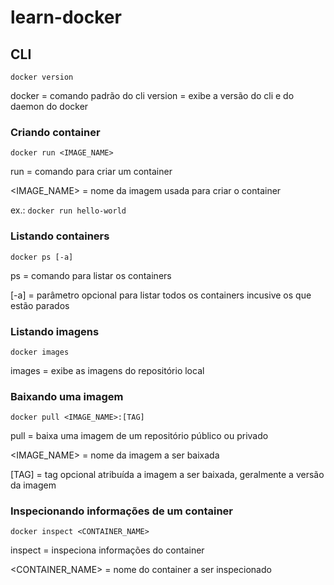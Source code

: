 # learn-docker

## CLI
`docker version`

docker = comando padrão do cli
version = exibe a versão do cli e do daemon do docker

### Criando container
`docker run <IMAGE_NAME>`

run = comando para criar um container

<IMAGE_NAME> = nome da imagem usada para criar o container

ex.: `docker run hello-world`

### Listando containers
`docker ps [-a]`

ps = comando para listar os containers

[-a] = parâmetro opcional para listar todos os containers incusive os que estão parados

### Listando imagens
`docker images`

images = exibe as imagens do repositório local

### Baixando uma imagem
`docker pull <IMAGE_NAME>:[TAG]`

pull = baixa uma imagem de um repositório público ou privado

<IMAGE_NAME> = nome da imagem a ser baixada

[TAG] = tag opcional atribuída a imagem a ser baixada, geralmente a versão da imagem

### Inspecionando informações de um container
`docker inspect <CONTAINER_NAME>`

inspect = inspeciona informações do container

<CONTAINER_NAME> = nome do container a ser inspecionado
